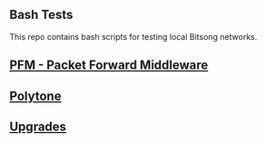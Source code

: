 ## Bash Tests
This repo contains bash scripts for testing local Bitsong networks. 

## [PFM - Packet Forward Middleware](./pfm/README)
## [Polytone](./polytone/README)
## [Upgrades](./upgrade/)